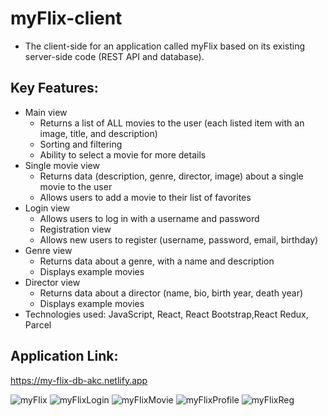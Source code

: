 # myFlix-client
- The client-side for an application called myFlix based on its existing server-side code (REST API and database).
## Key Features:
  - Main view
    - Returns a list of ALL movies to the user (each listed item with an image, title, and description)
    - Sorting and filtering
    - Ability to select a movie for more details
  - Single movie view
    - Returns data (description, genre, director, image) about a single movie to the user
    - Allows users to add a movie to their list of favorites
  - Login view
    - Allows users to log in with a username and password
    - Registration view
    - Allows new users to register (username, password, email, birthday)
  - Genre view
    - Returns data about a genre, with a name and description
    - Displays example movies
  - Director view
    - Returns data about a director (name, bio, birth year, death year)
    - Displays example movies
- Technologies used: JavaScript, React, React Bootstrap,React Redux, Parcel

## Application Link:
https://my-flix-db-akc.netlify.app



![myFlix](https://user-images.githubusercontent.com/109038162/225141264-7e0d6be9-7d08-424f-93f1-b8c48d6f0a5a.png)
![myFlixLogin](https://user-images.githubusercontent.com/109038162/225141301-29adc0ed-1d23-466f-baf3-bbb3dd0b8e78.png)
![myFlixMovie](https://user-images.githubusercontent.com/109038162/225141329-4f2fdc61-80cb-49d2-8127-bac9ee5a88b4.png)
![myFlixProfile](https://user-images.githubusercontent.com/109038162/225141350-876777f2-1d29-4eb6-bde6-00c6a622af2b.png)
![myFlixReg](https://user-images.githubusercontent.com/109038162/225141366-4b04632e-bf23-4d7c-ada7-a79cf4c95f35.png)
